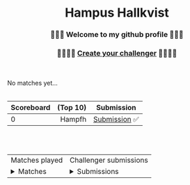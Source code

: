 <div align="center"> <h1>Hampus Hallkvist</h1>
<h3>🎉🎉🎉 Welcome to my github profile 🎉🎉🎉</h3>
</div>

<div align="center"> 
	<h3>🤖🧑‍💻🤖 <a href="https://github.com/Hampfh/Hampfh/issues/new?assignees=&labels=challenger&template=challenger-submission-template.md&title=%5BChallenger-submission%5D">Create your challenger</a>  🤖🧑‍💻🤖</h3>
</div>
<br/><br/>No matches yet...<br/><br/><div align="center">

| Scoreboard | (Top 10) | Submission  |
| :-- | --: | :--: |
| 0 | Hampfh | [Submission](https://github.com/Hampfh/temp/issues/3) ✅ |

<br/><br/><div align="center">

<table><tr><td>Matches played</td><td>Challenger submissions</td></tr><tr><td><details><summary>Matches</summary>  
</details>
</td><td><details><summary>Submissions</summary>  
<p>Hampfh &#124; <a href="https://github.com/Hampfh/temp/issues/3">Submission</a> &#124; 2022-07-03 00:46</p>  
</details>  
</td></tr></table></div></div>